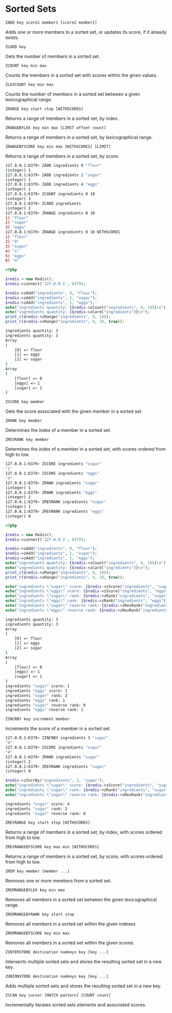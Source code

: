 # Sorted Sets

`ZADD key score1 member1 [score2 member2]`

Adds one or more members to a sorted set, or updates its score, if it already exists.

`ZCARD key`

Gets the number of members in a sorted set.

`ZCOUNT key min max`

Counts the members in a sorted set with scores within the given values.

`ZLEXCOUNT key min max`

Counts the number of members in a sorted set between a given lexicographical range.

`ZRANGE key start stop [WITHSCORES]`

Returns a range of members in a sorted set, by index.

`ZRANGEBYLEX key min max [LIMIT offset count]`

Returns a range of members in a sorted set, by lexicographical range.

`ZRANGEBYSCORE key min max [WITHSCORES] [LIMIT]`

Returns a range of members in a sorted set, by score.

```bash
127.0.0.1:6379> ZADD ingredients 0 "flour"
(integer) 1
127.0.0.1:6379> ZADD ingredients 1 "sugar"
(integer) 1
127.0.0.1:6379> ZADD ingredients 4 "eggs"
(integer) 1
127.0.0.1:6379> ZCOUNT ingredients 0 10
(integer) 3
127.0.0.1:6379> ZCARD ingredients
(integer) 3
127.0.0.1:6379> ZRANGE ingredients 0 10
1) "flour"
2) "sugar"
3) "eggs"
127.0.0.1:6379> ZRANGE ingredients 0 10 WITHSCORES
1) "flour"
2) "0"
3) "sugar"
4) "1"
5) "eggs"
6) "4"
```

```php
<?php

$redis = new Redis();
$redis->connect('127.0.0.1', 6379);

$redis->zAdd("ingredients", 0, "flour");
$redis->zAdd("ingredients", 1, "sugar");
$redis->zAdd("ingredients", 1, "eggs");
echo("ingredients quantity: {$redis->zCount("ingredients", 0, 10)}\n");
echo("ingredients quantity: {$redis->zCard("ingredients")}\n");
print_r($redis->zRange("ingredients", 0, 10));
print_r($redis->zRange("ingredients", 0, 10, true));
```

```bash
ingredients quantity: 3
ingredients quantity: 3
Array
(
    [0] => flour
    [1] => eggs
    [2] => sugar
)
Array
(
    [flour] => 0
    [eggs] => 1
    [sugar] => 1
)
```

`ZSCORE key member`

Gets the score associated with the given member in a sorted set.

`ZRANK key member`

Determines the index of a member in a sorted set.

`ZREVRANK key member`

Determines the index of a member in a sorted set, with scores ordered from high to low.

```bash
127.0.0.1:6379> ZSCORE ingredients "sugar"
"1"
127.0.0.1:6379> ZSCORE ingredients "eggs"
"4"
127.0.0.1:6379> ZRANK ingredients "sugar"
(integer) 1
127.0.0.1:6379> ZRANK ingredients "eggs"
(integer) 2
127.0.0.1:6379> ZREVRANK ingredients "sugar"
(integer) 1
127.0.0.1:6379> ZREVRANK ingredients "eggs"
(integer) 0
```

```php
<?php

$redis = new Redis();
$redis->connect('127.0.0.1', 6379);

$redis->zAdd("ingredients", 0, "flour");
$redis->zAdd("ingredients", 1, "sugar");
$redis->zAdd("ingredients", 1, "eggs");
echo("ingredients quantity: {$redis->zCount("ingredients", 0, 10)}\n");
echo("ingredients quantity: {$redis->zCard("ingredients")}\n");
print_r($redis->zRange("ingredients", 0, 10));
print_r($redis->zRange("ingredients", 0, 10, true));

echo("ingredients \"sugar\" score: {$redis->zScore("ingredients", "sugar")}\n");
echo("ingredients \"eggs\" score: {$redis->zScore("ingredients", "eggs")}\n");
echo("ingredients \"sugar\" rank: {$redis->zRank("ingredients", "sugar")}\n");
echo("ingredients \"eggs\" rank: {$redis->zRank("ingredients", "eggs")}\n");
echo("ingredients \"sugar\" reverse rank: {$redis->zRevRank("ingredients", "sugar")}\n");
echo("ingredients \"eggs\" reverse rank: {$redis->zRevRank("ingredients", "eggs")}\n");
```

```bash
ingredients quantity: 3
ingredients quantity: 3
Array
(
    [0] => flour
    [1] => eggs
    [2] => sugar
)
Array
(
    [flour] => 0
    [eggs] => 1
    [sugar] => 1
)
ingredients "sugar" score: 1
ingredients "eggs" score: 1
ingredients "sugar" rank: 2
ingredients "eggs" rank: 1
ingredients "sugar" reverse rank: 0
ingredients "eggs" reverse rank: 1
```

`ZINCRBY key increment member`

Increments the score of a member in a sorted set.

```bash
127.0.0.1:6379> ZINCRBY ingredients 3 "sugar"
"4"
127.0.0.1:6379> ZSCORE ingredients "sugar"
"4"
127.0.0.1:6379> ZRANK ingredients "sugar"
(integer) 2
127.0.0.1:6379> ZREVRANK ingredients "sugar"
(integer) 0
```

```php
$redis->zIncrBy("ingredients", 3, "sugar");
echo("ingredients \"sugar\" score: {$redis->zScore("ingredients", "sugar")}\n");
echo("ingredients \"sugar\" rank: {$redis->zRank("ingredients", "sugar")}\n");
echo("ingredients \"sugar\" reverse rank: {$redis->zRevRank("ingredients", "sugar")}\n");
```

```bash
ingredients "sugar" score: 4
ingredients "sugar" rank: 2
ingredients "sugar" reverse rank: 0
```

`ZREVRANGE key start stop [WITHSCORES]`

Returns a range of members in a sorted set, by index, with scores ordered from high to low.

`ZREVRANGEBYSCORE key max min [WITHSCORES]`

Returns a range of members in a sorted set, by score, with scores ordered from high to low.

`ZREM key member [member ...]`

Removes one or more members from a sorted set.

`ZREMRANGEBYLEX key min max`

Removes all members in a sorted set between the given lexicographical range.

`ZREMRANGEBYRANK key start stop`

Removes all members in a sorted set within the given indexes.

`ZREMRANGEBYSCORE key min max`

Removes all members in a sorted set within the given scores.

`ZINTERSTORE destination numkeys key [key ...]`

Intersects multiple sorted sets and stores the resulting sorted set in a new key.

`ZUNIONSTORE destination numkeys key [key ...]`

Adds multiple sorted sets and stores the resulting sorted set in a new key.

`ZSCAN key cursor [MATCH pattern] [COUNT count]`

Incrementally iterates sorted sets elements and associated scores.
